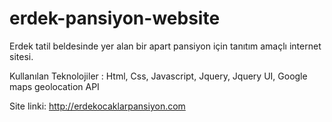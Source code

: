 # erdek-pansiyon-website
Erdek tatil beldesinde yer alan bir apart pansiyon için tanıtım amaçlı internet sitesi. 

Kullanılan Teknolojiler : Html, Css, Javascript, Jquery, Jquery UI, Google maps geolocation API

Site linki: http://erdekocaklarpansiyon.com

